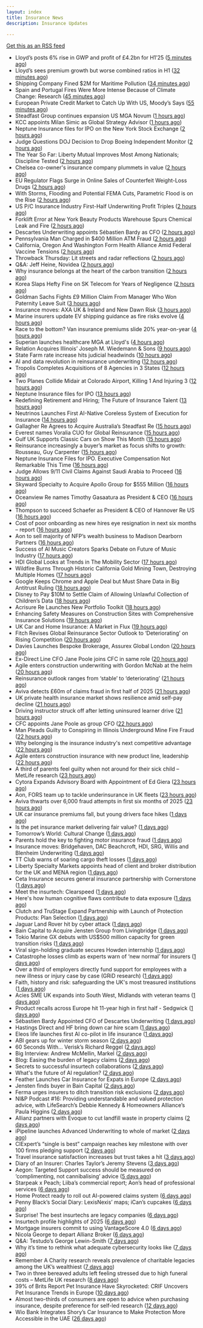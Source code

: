 ```yaml
---
layout: index
title: Insurance News
description: Insurance Updates

---
```


[Get this as an RSS feed](/insurance.rss)

<!-- news_marker starts -->
- Lloyd’s posts 6% rise in GWP and profit of £4.2bn for H1’25 ([5 minutes ago](https://www.reinsurancene.ws/lloyds-posts-6-rise-in-gwp-and-profit-of-4-2bn-for-h125/))
- Lloyd’s sees premium growth but worse combined ratios in H1 ([32 minutes ago](https://www.insurancebusinessmag.com/uk/news/breaking-news/lloyds-sees-premium-growth-but-worse-combined-ratios-in-h1-548394.aspx))
- Shipping Company Fined $2M for Maritime Pollution ([34 minutes ago](https://www.insurancejournal.com/news/southcentral/2025/09/04/837795.htm))
- Spain and Portugal Fires Were More Intense Because of Climate Change: Research ([45 minutes ago](https://www.insurancejournal.com/news/international/2025/09/04/837852.htm))
- European Private Credit Market to Catch Up With US, Moody’s Says ([55 minutes ago](https://www.insurancejournal.com/news/international/2025/09/04/837848.htm))
- Steadfast Group continues expansion US MGA Novum ([1 hours ago](https://www.reinsurancene.ws/steadfast-group-continues-expansion-us-mga-novum/))
- KCC appoints Milan Simic as Global Strategy Advisor ([1 hours ago](https://www.reinsurancene.ws/kcc-appoints-milan-simic-as-global-strategy-advisor/))
- Neptune Insurance files for IPO on the New York Stock Exchange ([2 hours ago](https://www.reinsurancene.ws/neptune-insurance-files-for-ipo-on-the-new-york-stock-exchange/))
- Judge Questions DOJ Decision to Drop Boeing Independent Monitor ([2 hours ago](https://www.insurancejournal.com/news/national/2025/09/04/837785.htm))
- The Year So Far: Liberty Mutual Improves Most Among Nationals; Discipline Tested ([2 hours ago](https://www.insurancejournal.com/news/national/2025/09/04/837788.htm))
- Chelsea co-owner's insurance company plummets in value ([2 hours ago](https://www.insurancebusinessmag.com/uk/news/breaking-news/chelsea-coowners-insurance-company-plummets-in-value-548361.aspx))
- EU Regulator Flags Surge in Online Sales of Counterfeit Weight-Loss Drugs ([2 hours ago](https://www.insurancejournal.com/news/international/2025/09/04/837764.htm))
- With Storms, Flooding and Potential FEMA Cuts, Parametric Flood is on the Rise ([2 hours ago](https://www.insurancejournal.com/news/southeast/2025/09/04/837828.htm))
- US P/C Insurance Industry First-Half Underwriting Profit Triples ([2 hours ago](https://www.insurancejournal.com/news/national/2025/09/04/837812.htm))
- Forklift Error at New York Beauty Products Warehouse Spurs Chemical Leak and Fire ([2 hours ago](https://www.insurancejournal.com/news/east/2025/09/04/837838.htm))
- Descartes Underwriting appoints Sébastien Bardy as CFO ([2 hours ago](https://www.reinsurancene.ws/descartes-underwriting-appoints-sebastien-bardy-as-cfo/))
- Pennsylvania Man Charged in $400 Million ATM Fraud ([2 hours ago](https://www.insurancejournal.com/news/east/2025/09/04/837823.htm))
- California, Oregon And Washington Form Health Alliance Amid Federal Vaccine Tensions ([2 hours ago](https://www.insurancejournal.com/news/west/2025/09/04/837772.htm))
- Throwback Thursday: Lit streets and radar reflections ([2 hours ago](https://www.postonline.co.uk/personal/7956764/throwback-thursday-lit-streets-and-radar-reflections))
- Q&A: Jeff Heine, Novidea ([2 hours ago](https://www.postonline.co.uk/technology/7957699/qa-jeff-heine-novidea))
- Why insurance belongs at the heart of the carbon transition ([2 hours ago](https://www.postonline.co.uk/commercial/7958927/why-insurance-belongs-at-the-heart-of-the-carbon-transition))
- Korea Slaps Hefty Fine on SK Telecom for Years of Negligence ([2 hours ago](https://www.insurancejournal.com/news/international/2025/09/04/837768.htm))
- Goldman Sachs Fights £9 Million Claim From Manager Who Won Paternity Leave Suit ([3 hours ago](https://www.insurancejournal.com/news/international/2025/09/04/837782.htm))
- Insurance moves: AXA UK & Ireland and New Dawn Risk ([3 hours ago](https://www.insurancebusinessmag.com/uk/news/breaking-news/insurance-moves-axa-uk-and-ireland-and-new-dawn-risk-548375.aspx))
- Marine insurers update EV shipping guidance as fire risks evolve ([4 hours ago](https://www.insurancebusinessmag.com/uk/news/marine/marine-insurers-update-ev-shipping-guidance-as-fire-risks-evolve-548373.aspx))
- Race to the bottom? Van insurance premiums slide 20% year-on-year ([4 hours ago](https://www.insurancebusinessmag.com/uk/news/auto-motor/race-to-the-bottom-van-insurance-premiums-slide-20-yearonyear-548371.aspx))
- Superian launches healthcare MGA at Lloyd's ([4 hours ago](https://www.insurancebusinessmag.com/uk/news/life-insurance/superian-launches-healthcare-mga-at-lloyds-548370.aspx))
- Relation Acquires Illinois’ Joseph M. Wiedemann & Sons ([9 hours ago](https://www.insurancejournal.com/news/midwest/2025/09/03/837816.htm))
- State Farm rate increase hits judicial headwinds ([10 hours ago](https://www.dig-in.com/news/state-farm-rate-increase-hits-judicial-headwinds))
- AI and data revolution in reinsurance underwriting ([12 hours ago](https://www.dig-in.com/opinion/ai-and-data-revolution-in-reinsurance-underwriting))
- Tropolis Completes Acquisitions of 8 Agencies in 3 States ([12 hours ago](https://www.insurancejournal.com/news/national/2025/09/03/837779.htm))
- Two Planes Collide Midair at Colorado Airport, Killing 1 And Injuring 3 ([12 hours ago](https://www.insurancejournal.com/news/west/2025/09/03/837776.htm))
- Neptune Insurance files for IPO ([13 hours ago](https://www.dig-in.com/articles/neptune-insurance-files-for-ipo))
- Redefining Retirement and Hiring; The Future of Insurance Talent ([13 hours ago](https://www.insurancejournal.com/services/newswire/2025/09/03/837637.htm))
- Neutrinos Launches First AI-Native Coreless System of Execution for Insurance ([14 hours ago](https://www.insurtechinsights.com/neutrinos-launches-first-ai-native-coreless-system-of-execution-for-insurance/))
- Gallagher Re Agrees to Acquire Australia’s Steadfast Re ([15 hours ago](https://www.insurtechinsights.com/gallagher-re-agrees-to-acquire-australias-steadfast-re/))
- Everest names Voralia CUO for Global Reinsurance ([15 hours ago](https://www.reinsurancene.ws/everest-names-voralia-cuo-for-global-reinsurance/))
- Gulf UK Supports Classic Cars on Show This Month ([15 hours ago](https://insurance-edge.net/2025/09/03/gulf-uk-supports-classic-cars-on-show-this-month/))
- Reinsurance increasingly a buyer’s market as focus shifts to growth: Rousseau, Guy Carpenter ([15 hours ago](https://www.reinsurancene.ws/reinsurance-increasingly-a-buyers-market-as-focus-shifts-to-growth-rousseau-guy-carpenter/))
- Neptune Insurance Files for IPO. Executive Compensation Not Remarkable This Time ([16 hours ago](https://www.insurancejournal.com/news/southeast/2025/09/03/837735.htm))
- Judge Allows 9/11 Civil Claims Against Saudi Arabia to Proceed ([16 hours ago](https://www.insurancejournal.com/news/east/2025/09/03/837746.htm))
- Skyward Specialty to Acquire Apollo Group for $555 Million ([16 hours ago](https://www.insurtechinsights.com/skyward-specialty-to-acquire-apollo-group-for-555-million/))
- Oceanview Re names Timothy Gasaatura as President & CEO ([16 hours ago](https://www.reinsurancene.ws/oceanview-re-names-timothy-gasaatura-as-president-ceo/))
- Thompson to succeed Schaefer as President & CEO of Hannover Re US ([16 hours ago](https://www.reinsurancene.ws/thompson-to-succeed-schaefer-as-president-ceo-of-hannover-re-us/))
- Cost of poor onboarding as new hires eye resignation in next six months – report ([16 hours ago](https://www.insurancebusinessmag.com/uk/business-strategy/cost-of-poor-onboarding-as-new-hires-eye-resignation-in-next-six-months--report-548328.aspx))
- Aon to sell majority of NFP’s wealth business to Madison Dearborn Partners ([16 hours ago](https://www.reinsurancene.ws/aon-to-sell-majority-of-nfps-wealth-business-to-madison-dearborn-partners/))
- Success of AI Music Creators Sparks Debate on Future of Music Industry ([17 hours ago](https://www.insurancejournal.com/news/national/2025/09/03/837736.htm))
- HDI Global Looks at Trends in The Mobility Sector ([17 hours ago](https://insurance-edge.net/2025/09/03/hdi-global-looks-at-trends-in-the-mobility-sector/))
- Wildfire Burns Through Historic California Gold Mining Town, Destroying Multiple Homes ([17 hours ago](https://www.insurancejournal.com/news/west/2025/09/03/837731.htm))
- Google Keeps Chrome and Apple Deal but Must Share Data in Big Antitrust Ruling ([18 hours ago](https://www.insurancejournal.com/news/national/2025/09/03/837727.htm))
- Disney to Pay $10M to Settle Claim of Allowing Unlawful Collection of Children’s Data ([18 hours ago](https://www.insurancejournal.com/news/national/2025/09/03/837722.htm))
- Acrisure Re Launches New Portfolio Toolkit ([18 hours ago](https://insurance-edge.net/2025/09/03/acrisure-re-launches-new-portfolio-toolkit/))
- Enhancing Safety Measures on Construction Sites with Comprehensive Insurance Solutions ([19 hours ago](https://insurance-edge.net/2025/09/03/enhancing-safety-measures-on-construction-sites-with-comprehensive-insurance-solutions/))
- UK Car and Home Insurance: A Market in Flux ([19 hours ago](https://insurance-edge.net/2025/09/03/uk-car-and-home-insurance-a-market-in-flux/))
- Fitch Revises Global Reinsurance Sector Outlook to ‘Deteriorating’ on Rising Competition ([20 hours ago](https://www.insurancejournal.com/news/international/2025/09/03/837717.htm))
- Davies Launches Bespoke Brokerage, Assurex Global London ([20 hours ago](https://insurance-edge.net/2025/09/03/davies-launches-bespoke-brokerage-assurex-global-london/))
- Ex-Direct Line CFO Jane Poole joins CFC in same role ([20 hours ago](https://www.insurancebusinessmag.com/uk/news/breaking-news/exdirect-line-cfo-jane-poole-joins-cfc-in-same-role-548279.aspx))
- Agile enters construction underwriting with Gordon McNab at the helm ([20 hours ago](https://www.insurtechinsights.com/agile-enters-construction-underwriting-with-gordon-mcnab-at-the-helm/))
- Reinsurance outlook ranges from ‘stable’ to ‘deteriorating’ ([21 hours ago](https://www.postonline.co.uk/reinsurance/7958944/reinsurance-outlook-ranges-from-%E2%80%98stable%E2%80%99-to-%E2%80%98deteriorating%E2%80%99))
- Aviva detects £60m of claims fraud in first half of 2025 ([21 hours ago](https://www.postonline.co.uk/news/7958946/aviva-detects-%C2%A360m-of-claims-fraud-in-first-half-of-2025))
- UK private health insurance market shows resilience amid self-pay decline ([21 hours ago](https://www.insurancebusinessmag.com/uk/news/life-insurance/uk-private-health-insurance-market-shows-resilience-amid-selfpay-decline-548276.aspx))
- Driving instructor struck off after letting uninsured learner drive ([21 hours ago](https://www.insurancebusinessmag.com/uk/news/legal-insights/driving-instructor-struck-off-after-letting-uninsured-learner-drive-548275.aspx))
- CFC appoints Jane Poole as group CFO ([22 hours ago](https://www.postonline.co.uk/news/7958945/cfc-appoints-jane-poole-as-group-cfo))
- Man Pleads Guilty to Conspiring in Illinois Underground Mine Fire Fraud ([22 hours ago](https://www.insurancejournal.com/news/midwest/2025/09/03/837692.htm))
- Why belonging is the insurance industry's next competitive advantage ([22 hours ago](https://www.insurancebusinessmag.com/uk/news/diversity-inclusion/why-belonging-is-the-insurance-industrys-next-competitive-advantage-548171.aspx))
- Agile enters construction insurance with new product line, leadership ([22 hours ago](https://www.insurancebusinessmag.com/uk/news/construction-engineering/agile-enters-construction-insurance-with-new-product-line-leadership-548263.aspx))
- A third of parents feel guilty when not around for their sick child – MetLife research ([23 hours ago](https://ifamagazine.com/a-third-of-parents-feel-guilty-when-not-around-for-their-sick-child-metlife-research/))
- Cytora Expands Advisory Board with Appointment of Ed Giera ([23 hours ago](https://www.insurtechinsights.com/cytora-expands-advisory-board-with-appointment-of-ed-giera/))
- Aon, FORS team up to tackle underinsurance in UK fleets ([23 hours ago](https://www.insurancebusinessmag.com/uk/news/auto-motor/aon-fors-team-up-to-tackle-underinsurance-in-uk-fleets-548260.aspx))
- Aviva thwarts over 6,000 fraud attempts in first six months of 2025 ([23 hours ago](https://www.insurancebusinessmag.com/uk/news/breaking-news/aviva-thwarts-over-6000-fraud-attempts-in-first-six-months-of-2025-548258.aspx))
- UK car insurance premiums fall, but young drivers face hikes ([1 days ago](https://www.insurancebusinessmag.com/uk/news/auto-motor/uk-car-insurance-premiums-fall-but-young-drivers-face-hikes-548243.aspx))
- Is the pet insurance market delivering fair value? ([1 days ago](https://www.postonline.co.uk/personal/7958177/is-the-pet-insurance-market-delivering-fair-value))
- Tomorrow’s World: Cultural Change ([1 days ago](https://www.postonline.co.uk/regulation/7958189/tomorrow%E2%80%99s-world-cultural-change))
- Parents hold the key to fighting motor insurance fraud ([1 days ago](https://www.postonline.co.uk/claims/7958260/parents-hold-the-key-to-fighting-motor-insurance-fraud))
- Insurance moves: Bridgehaven, DAC Beachcroft, HDI, SRG, Willis and Blenheim Underwriting ([1 days ago](https://www.insurancebusinessmag.com/uk/news/breaking-news/insurance-moves-bridgehaven-dac-beachcroft-hdi-srg-willis-and-blenheim-underwriting-548213.aspx))
- TT Club warns of soaring cargo theft losses ([1 days ago](https://www.insurancebusinessmag.com/uk/news/auto-motor/tt-club-warns-of-soaring-cargo-theft-losses-548216.aspx))
- Liberty Specialty Markets appoints head of client and broker distribution for the UK and MENA region ([1 days ago](https://www.insurancebusinessmag.com/uk/news/breaking-news/liberty-specialty-markets-appoints-head-of-client-and-broker-distribution-for-the-uk-and-mena-region-548211.aspx))
- Ceta Insurance secures general insurance partnership with Cornerstone ([1 days ago](https://www.insurancebusinessmag.com/uk/news/breaking-news/ceta-insurance-secures-general-insurance-partnership-with-cornerstone-548218.aspx))
- Meet the insurtech: Clearspeed ([1 days ago](https://www.dig-in.com/news/meet-the-insurtech-clearspeed))
- Here's how human cognitive flaws contribute to data exposure ([1 days ago](https://www.dig-in.com/opinion/how-cognitive-flaws-contribute-to-data-exposure))
- Clutch and TruStage Expand Partnership with Launch of Protection Products: Plan Selection ([1 days ago](https://www.insurtechinsights.com/clutch-and-trustage-expand-partnership-with-launch-of-protection-products-plan-selection/))
- Jaguar Land Rover hit by cyber attack ([1 days ago](https://www.insurancebusinessmag.com/uk/news/cyber/jaguar-land-rover-hit-by-cyber-attack-548178.aspx))
- Bain Capital to Acquire Jensten Group from Livingbridge ([1 days ago](https://www.insurtechinsights.com/bain-capital-to-acquire-jensten-group-from-livingbridge/))
- Tokio Marine GX debuts with US$500 million capacity for green transition risks ([1 days ago](https://www.insurancebusinessmag.com/uk/news/breaking-news/tokio-marine-gx-debuts-with-us500-million-capacity-for-green-transition-risks-548146.aspx))
- Viral sign-holding graduate secures Howden internship ([1 days ago](https://www.postonline.co.uk/broker/7958941/viral-sign-holding-graduate-secures-howden-internship))
- Catastrophe losses climb as experts warn of ‘new normal’ for insurers ([1 days ago](https://www.insurancebusinessmag.com/uk/news/catastrophe/catastrophe-losses-climb-as-experts-warn-of-new-normal-for-insurers-548128.aspx))
- Over a third of employers directly fund support for employees with a new illness or injury case by case (GRiD research) ([1 days ago](https://ifamagazine.com/over-a-third-36-of-employers-directly-fund-support-for-employees-with-a-new-illness-or-injury-case-by-case-grid-research/))
- Faith, history and risk: safeguarding the UK's most treasured institutions ([1 days ago](https://www.insurancebusinessmag.com/uk/news/non-profits/faith-history-and-risk-safeguarding-the-uks-most-treasured-institutions-548124.aspx))
- Acies SME UK expands into South West, Midlands with veteran teams ([1 days ago](https://www.insurancebusinessmag.com/uk/news/sme/acies-sme-uk-expands-into-south-west-midlands-with-veteran-teams-548106.aspx))
- Product recalls across Europe hit 11-year high in first half - Sedgwick ([1 days ago](https://www.insurancebusinessmag.com/uk/news/breaking-news/product-recalls-across-europe-hit-11year-high-in-first-half--sedgwick-548101.aspx))
- Sébastien Bardy Appointed CFO of Descartes Underwriting ([1 days ago](https://www.insurtechinsights.com/sebastien-bardy-appointed-cfo-of-descartes-underwriting/))
- Hastings Direct and HF bring down car hire scam ([1 days ago](https://www.postonline.co.uk/personal/7958940/hastings-direct-and-hf-bring-down-car-hire-scam))
- Eleos life launches first AI co-pilot in life insurance ([1 days ago](https://ifamagazine.com/eleos-life-launches-first-ai-co-pilot-in-life-insurance/))
- ABI gears up for winter storm season ([2 days ago](https://www.postonline.co.uk/claims/7958926/abi-gears-up-for-winter-storm-season))
- 60 Seconds With... Verisk’s Richard Reggel ([2 days ago](https://www.postonline.co.uk/technology/7958029/60-seconds-with-verisk%E2%80%99s-richard-reggel))
- Big Interview: Andrew McMellin, Markel ([2 days ago](https://www.postonline.co.uk/lloyd%E2%80%99slondon/7958273/big-interview-andrew-mcmellin-markel))
- Blog: Easing the burden of legacy claims ([2 days ago](https://www.postonline.co.uk/claims/7958292/blog-easing-the-burden-of-legacy-claims))
- Secrets to successful insurtech collaborations ([2 days ago](https://www.dig-in.com/news/secrets-to-successful-insurtech-collaborations))
- What's the future of AI regulation? ([2 days ago](https://www.dig-in.com/news/whats-the-future-of-ai-regulation))
- Feather Launches Car Insurance for Expats in Europe ([2 days ago](https://www.insurtechinsights.com/feather-launches-car-insurance-for-expats-in-europe/))
- Jensten finds buyer in Bain Capital ([2 days ago](https://www.postonline.co.uk/news/7958931/jensten-finds-buyer-in-bain-capital))
- Ferma urges insurers to ditch transition risk exclusions ([2 days ago](https://www.postonline.co.uk/commercial/7958930/ferma-urges-insurers-to-ditch-transition-risk-exclusions))
- NI&P Podcast #16: Providing understandable and valued protection advice, with LifeSearch’s Debbie Kennedy & Homeowners Alliance’s Paula Higgins ([2 days ago](https://ifamagazine.com/nip-podcast-16-providing-understandable-and-valued-protection-advice-with-lifesearchs-debbie-kennedy-homeowners-alliances-paula-higgins/))
- Allianz partners with Evoque to cut landfill waste in property claims ([2 days ago](https://www.insurtechinsights.com/allianz-partners-with-evoque-to-cut-landfill-waste-in-property-claims/))
- iPipeline launches Advanced Underwriting to whole of market ([2 days ago](https://ifamagazine.com/ipipeline-launches-advanced-underwriting-to-whole-of-market/))
- CIExpert’s “single is best” campaign reaches key milestone with over 100 firms pledging support ([2 days ago](https://ifamagazine.com/ciexperts-single-is-best-campaign-reaches-key-milestone-with-over-100-firms-pledging-support/))
- Travel insurance satisfaction increases but trust takes a hit ([3 days ago](https://www.postonline.co.uk/personal/7958863/travel-insurance-satisfaction-increases-but-trust-takes-a-hit))
- Diary of an Insurer: Charles Taylor’s Jeremy Stevens ([3 days ago](https://www.postonline.co.uk/technology/7957628/diary-of-an-insurer-charles-taylor%E2%80%99s-jeremy-stevens))
- Aegon: Targeted Support success should be measured on ‘complimenting, not cannibalising’ advice ([5 days ago](https://ifamagazine.com/aegon-targeted-support-success-should-be-measured-on-complimenting-not-cannibalising-advice/))
- Starpeak x Peach; Liiba’s commercial report; Aon’s head of professional services ([6 days ago](https://www.postonline.co.uk/news/7958924/starpeak-x-peach-liiba%E2%80%99s-commercial-report-aon%E2%80%99s-head-of-professional-services))
- Home Protect ready to roll out AI-powered claims system ([6 days ago](https://www.postonline.co.uk/news/7958319/home-protect-ready-to-roll-out-ai-powered-claims-system))
- Penny Black’s Social Diary: LexisNexis’ maps; iCan’s cupcakes ([6 days ago](https://www.postonline.co.uk/people/7958246/penny-black%E2%80%99s-social-diary-lexisnexis%E2%80%99-maps-ican%E2%80%99s-cupcakes))
- Surprise! The best insurtechs are legacy companies ([6 days ago](https://www.dig-in.com/opinion/the-best-insurtechs-are-legacy-companies))
- Insurtech profile highlights of 2025 ([6 days ago](https://www.dig-in.com/list/insurtech-profile-highlights-of-2025))
- Mortgage insurers commit to using VantageScore 4.0 ([6 days ago](https://www.dig-in.com/news/mortgage-insurers-commit-to-using-vantagescore-4-0))
- Nicola George to depart Allianz Broker ([6 days ago](https://www.postonline.co.uk/broker/7958923/nicola-george-to-depart-allianz-broker))
- Q&A: Testudo’s George Lewin-Smith ([7 days ago](https://www.postonline.co.uk/technology/7958076/qa-testudo%E2%80%99s-george-lewin-smith))
- Why it’s time to rethink what adequate cybersecurity looks like ([7 days ago](https://www.postonline.co.uk/commercial/7958910/why-it%E2%80%99s-time-to-rethink-what-adequate-cybersecurity-looks-like))
- Remember A Charity research reveals prevalence of charitable legacies among the UK’s wealthiest ([7 days ago](https://ifamagazine.com/remember-a-charity-research-reveals-prevalence-of-charitable-legacies-among-the-uks-wealthiest/))
- Two in three bereaved adults left feeling stressed due to high funeral costs – MetLife UK research ([8 days ago](https://ifamagazine.com/two-in-three-bereaved-adults-left-feeling-stressed-due-to-high-funeral-costs-metlife-uk-research/))
- 39% of Brits Report Pet Insurance Have Skyrocketed: CRIF Uncovers Pet Insurance Trends in Europe ([10 days ago](https://thefintechtimes.com/39-of-brits-report-pet-insurance-have-skyrocketed-crif-uncovers-pet-insurance-trends-in-europe/))
- Almost two-thirds of consumers are open to advice when purchasing insurance, despite preference for self-led research ([12 days ago](https://ifamagazine.com/almost-two-thirds-of-consumers-are-open-to-advice-when-purchasing-insurance-despite-preference-for-self-led-research/))
- Wio Bank Integrates Shory’s Car Insurance to Make Protection More Accessible in the UAE ([26 days ago](https://thefintechtimes.com/wio-bank-integrates-shorys-car-insurance-to-make-protection-more-accessible-in-the-uae/))

<!-- news_marker ends -->